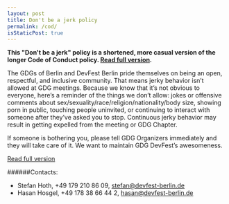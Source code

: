 ```yaml
---
layout: post
title: Don't be a jerk policy
permalink: /cod/
isStaticPost: true
---
```


__This "Don't be a jerk" policy is a shortened, more casual version of the longer Code of Conduct policy. [Read full version](https://github.com/devfest-berlin/code-of-conduct/blob/master/code_of_conduct.md).__


The GDGs of Berlin and DevFest Berlin pride themselves on being an open, respectful, and inclusive community. That means jerky behavior isn’t allowed at GDG meetings. Because we know that it’s not obvious to everyone, here’s a reminder of the things we don’t allow: jokes or offensive comments about sex/sexuality/race/religion/nationality/body size, showing porn in public, touching people uninvited, or continuing to interact with someone after they’ve asked you to stop. Continuous jerky behavior may result in getting expelled from the meeting or GDG Chapter.

If someone is bothering you, please tell GDG Organizers immediately and they will take care of it. We want to maintain GDG DevFest’s awesomeness.

[Read full version](https://github.com/devfest-berlin/code-of-conduct/blob/master/code_of_conduct.md)

######Contacts:

- Stefan Hoth, +49 179 210 86 09, [stefan@devfest-berlin.de](mailto:stefan@devfest-berlin.de)
- Hasan Hosgel, +49 178 38 66 44 2, [hasan@devfest-berlin.de](mailto:hasan@devfest-berlin.de)

<img class="img-responsive feature-image" src="{{ site.baseurl }}/img/posts/cod.jpg" style="display:none">